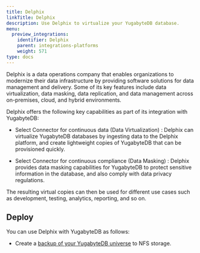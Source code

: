 ```yaml
---
title: Delphix
linkTitle: Delphix
description: Use Delphix to virtualize your YugabyteDB database.
menu:
  preview_integrations:
    identifier: Delphix
    parent: integrations-platforms
    weight: 571
type: docs
---
```


Delphix is a data operations company that enables organizations to modernize their data infrastructure by providing software solutions for data management and delivery. Some of its key features include data virtualization, data masking, data replication, and data management across on-premises, cloud, and hybrid environments.

Delphix offers the following key capabilities as part of its integration with YugabyteDB:

- Select Connector for continuous data (Data Virtualization) : Delphix can virtualize YugabyteDB databases by ingesting data to the Delphix platform, and create lightweight copies of YugabyteDB that can be provisioned quickly.

- Select Connector for continuous compliance (Data Masking) : Delphix provides data masking capabilities for YugabyteDB to protect sensitive information in the database, and also comply with data privacy regulations.

The resulting virtual copies can then be used for different use cases such as development, testing, analytics, reporting, and so on.

## Deploy

You can use Delphix with YugabyteDB as follows:

- Create a [backup of your YugabyteDB universe](../../yugabyte-platform/back-up-restore-universes/configure-backup-storage/#network-file-system) to NFS storage.